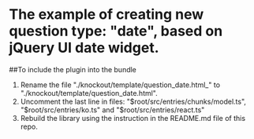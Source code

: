 ﻿# The example of creating new question type: "date", based on jQuery UI date widget.

##To include the plugin into the bundle

 1. Rename the file "./knockout/template/question_date.html_" to "./knockout/template/question_date.html".
 2. Uncomment the last line in files: "$root/src/entries/chunks/model.ts", "$root/src/entries/ko.ts" and "$root/src/entries/react.ts"
 3. Rebuild the library using the instruction in the README.md file of this repo.

